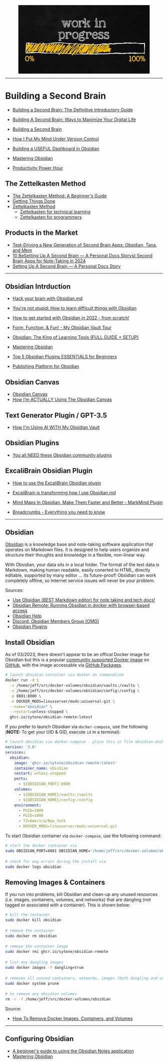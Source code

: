 <!--
Maintainer:   jeffskinnerbox@yahoo.com / www.jeffskinnerbox.me
Version:      0.0.1
-->

<div align="center">
<img src="https://raw.githubusercontent.com/jeffskinnerbox/blog/main/content/images/banners-bkgrds/work-in-progress.jpg" title="These materials require additional work and are not ready for general use." align="center" width=420px height=219px>
</div>

---------------


# Building a Second Brain

* [Building a Second Brain: The Definitive Introductory Guide](https://fortelabs.com/blog/basboverview/)
* [Building A Second Brain: Ways to Maximize Your Digital Life](https://clickup.com/blog/building-a-second-brain/)
* [Building a Second Brain](https://maggiewang.org/writing/building-a-second-brain/)

* [How I Put My Mind Under Version Control](https://medium.com/analytics-vidhya/how-i-put-my-mind-under-version-control-24caea37b8a5)
* [Building a USEFUL Dashboard in Obsidian](https://www.youtube.com/watch?v=AatZl1Z_n-g)
* [Mastering Obsidian](https://www.youtube.com/watch?v=ctetnQfSdfM&list=PL7oLu8NfQd84_gsyqBVSVgUmCCgcvSZMx)
* [Productivity Power Hour](https://www.youtube.com/playlist?list=PLdW65tjm2FbYSQrIdSfPIELCtXwKclnuv)


## The Zettelkasten Method

* [The Zettelkasten Method: A Beginner's Guide](https://www.goodnotes.com/blog/zettelkasten-method)
* [Getting Things Done](https://gettingthingsdone.com/)
* [Zettelkasten Method](https://zettelkasten.de/overview/)
    * [Zettelkasten for technical learning](https://www.youtube.com/watch?v=eNACvn_pfAE)
    * [Zettelkasten for programmers](https://www.youtube.com/watch?v=z9IgFRAVV9w&t=0s)


## Products in the Market

* [Test-Driving a New Generation of Second Brain Apps: Obsidian, Tana, and Mem](https://fortelabs.com/blog/test-driving-a-new-generation-of-second-brain-apps-obsidian-tana-and-mem/)
* [10 BeSetting Up A Second Brain — A Personal Docs Storyst Second Brain Apps for Note-Taking in 2024](https://clickup.com/blog/second-brain-apps/)
* [Setting Up A Second Brain — A Personal Docs Story](https://medium.com/age-of-awareness/setting-up-a-second-brain-a-personal-docs-story-59089cf72c64)

---------------


## Obsidian Intrduction

* [Hack your brain with Obsidian.md](https://www.youtube.com/watch?v=DbsAQSIKQXk)
* [You're not stupid: How to learn difficult things with Obsidian](https://www.youtube.com/watch?v=QXIa0NAycGo)
* [How to get started with Obsidian in 2022 - from scratch!](https://www.youtube.com/watch?v=OUrOfIqvGS4)
* [Form, Function, & Fun! - My Obsidian Vault Tour](https://www.youtube.com/watch?v=rAkerV8rlow)

* [Obsidian: The King of Learning Tools (FULL GUIDE + SETUP)](https://www.youtube.com/watch?v=hSTy_BInQs8)
* [Mastering Obsidian](https://www.youtube.com/playlist?list=PL7oLu8NfQd84_gsyqBVSVgUmCCgcvSZMx)
* [Top 5 Obsidian Plugins ESSENTIALS for Beginners](https://www.youtube.com/watch?v=8uBMjAoE--I)

* [Publishing Platform for Obsidian](https://obsidian.md/publish)


## Obsidian Canvas

* [Obsidian Canvas](https://www.youtube.com/watch?v=vLBd_ADeKIw)
* [How I’m ACTUALLY Using The Obsidian Canvas](https://www.youtube.com/watch?v=HFK3D7zeyTA)


## Text Generator Plugin / GPT-3.5

* [How I'm Using AI WITH My Obsidian Vault](https://www.youtube.com/watch?v=tNAsLbGdM6A)


## Obsidian Plugins

* [You all NEED these Obsidian community plugins](https://www.youtube.com/watch?v=Yzi1o-BH6QQ)


## ExcaliBrain Obsidian Plugin

* [How to use the ExcaliBrain Obsidian plugin](https://www.youtube.com/watch?v=gqEtn3gCZF0)
* [ExcaliBrain is transforming how I use Obsidian.md](https://www.youtube.com/watch?v=gOkniMkDPyM)

* [Mind Maps In Obsidian, Make Them Faster and Better - MarkMind Plugin](https://www.youtube.com/watch?v=fMq0aoAjueE)
* [Breadcrumbs - Everything you need to know](https://www.youtube.com/watch?v=N4QmszBRu9I)

---------------


## Obsidian

[Obsidian][04] is a knowledge base and note-taking software application
that operates on Markdown files.
It is designed to help users organize and structure their thoughts
and knowledge in a flexible, non-linear way.

With Obsidian, your data sits in a local folder.
The format of the text data is Markdown, making human readable, easily conerted to HTML,
directly editable, supported by many editor ... its future-proof!
Obsidian can work completely offline,
so Internet service issues will never be your problem.

Sources:

* [Use Obsidian (BEST Markdown editor) for note taking and tech docs!](https://www.youtube.com/watch?v=cBzc5r-FNW0)
* [Obsidian Remote: Running Obsidian in docker with browser-based access][02]
* [Obsidian Help](https://help.obsidian.md/Obsidian/Index)
* [Discord: Obsidian Members Group (OMG)](https://discord.com/invite/obsidianmd)
* [Obsidian Plugins](https://obsidian.md/plugins)


## Install Obsidian

As of 03/2023, there doesn't appear to be an offical Docker image for Obsidian
but this is a popular [communitiy supported Docker image][02] on [GitHub][03],
with the image accessable via [GitHub Packages][01].

```bash
# launch obsidian container via docker on commandline
docker run -d \
  -v /home/jeff/src/docker-volumes/obsidian/vaults:/vaults \
  -v /home/jeff/src/docker-volumes/obsidian/config:/config \
  -p 8081:8080 \
  -e DOCKER_MODS=linuxserver/mods:universal-git \
  --name="obsidian" \
  --restart=unless-stopped \
  ghcr.io/sytone/obsidian-remote:latest
```

If you prefer to launch Obsidian via `docker-compose`, use the following
(**NOTE:** To get your UID & GID, execute `id` in a terminal):

```yaml
# launch obsidian via docker-compose - place this in file obsidian-docker-compose.yml
version: '3.8'
services:
  obsidian:
    image: 'ghcr.io/sytone/obsidian-remote:latest'
    container_name: obsidian
    restart: unless-stopped
    ports:
      - ${OBSIDIAN_PORT}:8080
    volumes:
      - ${OBSIDIAN_HOME}/vaults:/vaults
      - ${OBSIDIAN_HOME}/config:/config
    environment:
      - PUID=1000
      - PGID=1000
      - TZ=America/New_York
      - DOCKER_MODS=linuxserver/mods:universal-git
```

To start Obsidian container via `docker-compose`,
use the following command:

```bash
# start the docker container via
sudo OBSIDIAN_PORT=8081 OBSIDIAN_HOME='/home/jeff/src/docker-volumes/obsidian' docker-compose --file ./obsidian-docker-compose.yml up -d

# check for any errors during the install via
sudo docker logs obsidian
```


## Removing Images & Containers

If you run into problems,
kill Obsidian and clean-up any unused resources
(i.e. images, containers, volumes, and networks)
that are dangling (not tagged or associated with a container).
This is shown below:

```bash
# kill the container
sudo docker kill obsidian

# remove the container
sudo docker rm obsidian

# remove the container image
sudo docker rmi ghcr.io/sytone/obsidian-remote

# list any dangling images
sudo docker images -f dangling=true

# removes all unused containers, networks, images (both dangling and unreferenced), and optionally, volumes
sudo docker system prune

# to remove any obsidian volumes
rm -r -f /home/jeff/src/docker-volumes/obsidian
```

Source:

* [How To Remove Docker Images, Containers, and Volumes](https://www.digitalocean.com/community/tutorials/how-to-remove-docker-images-containers-and-volumes)

---------------


## Configuring Obsidian

* [A beginner's guide to using the Obsidian Notes application](https://www.marclittlemore.com/beginners-guide-note-taking-obsidian/#what-are-obsidian-backlinks)
* [Mastering Obsidian](https://www.youtube.com/watch?v=ctetnQfSdfM&list=PL7oLu8NfQd84_gsyqBVSVgUmCCgcvSZMx)

[01]:https://github.com/features/packages
[02]:https://forum.obsidian.md/t/obsidian-remote-running-obsidian-in-docker-with-browser-based-access/34312
[03]:https://github.com/sytone/obsidian-remote
[04]:https://obsidian.md/
